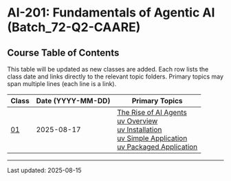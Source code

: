 # AI-201: Fundamentals of Agentic AI (Batch_72-Q2-CAARE)


## Course Table of Contents

This table will be updated as new classes are added. Each row lists the class date and links directly to the relevant topic folders. Primary topics may span multiple lines (each line is a link).

| Class | Date (YYYY-MM-DD) | Primary Topics |
|-------|-------------------|----------------|
| [01](class01_20250817/) | 2025-08-17 | [The Rise of AI Agents](class01_20250817/01_The_Rise_of_AI_Agents/) <br> [uv Overview](class01_20250817/01_uv/) <br> [uv Installation](class01_20250817/01_uv/00_uv_installation/) <br> [uv Simple Application](class01_20250817/01_uv/01_simple_application/) <br> [uv Packaged Application](class01_20250817/01_uv/02_packaged_application/) |

---
Last updated: 2025-08-15
